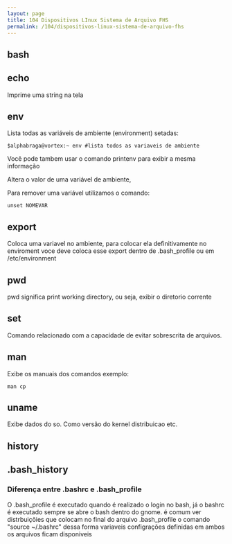 ```yaml
---
layout: page
title: 104 Dispositivos LInux Sistema de Arquivo FHS
permalink: /104/dispositivos-linux-sistema-de-arquivo-fhs
---
```


## bash


## echo 

Imprime uma string na tela

## env

Lista todas as variáveis de ambiente (environment) setadas:

	$alphabraga@vortex:~ env #lista todos as variaveis de ambiente

Você pode tambem usar o comando printenv para exibir a mesma informação 

Altera o valor de uma variável de ambiente,

Para remover uma variável utilizamos o comando: 

	unset NOMEVAR

## export 

Coloca uma variavel no ambiente, para colocar ela definitivamente no enviroment voce deve coloca esse export dentro de .bash_profile ou em /etc/environment


## pwd 

pwd significa print working directory, ou seja, exibir o diretorio corrente


## set

Comando relacionado com a capacidade de evitar sobrescrita de arquivos.


## man 

Exibe os manuais dos comandos exemplo:

	man cp

## uname 

Exibe dados do so. Como versão do kernel distribuicao etc.


## history

## .bash_history


### Diferença entre .bashrc e .bash_profile

O .bash_profile é executado quando é realizado o login no bash, já o bashrc é executado sempre se abre o bash dentro do gnome. é comum ver distrbuiçõies que colocam no final do arquivo .bash_profile o comando "source ~/.bashrc" dessa forma variaveis configrações definidas em ambos os arquivos ficam disponiveis